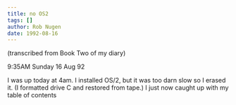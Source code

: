 ```yaml
---
title: no OS2
tags: []
author: Rob Nugen
date: 1992-08-16
---
```


<p class=note>(transcribed from Book Two of my diary)

<p class=date>9:35AM Sunday 16 Aug 92

<p>I was up today at 4am.  I installed OS/2, but it was too darn slow
so I erased it.  (I formatted drive C and restored from tape.)  I just
now caught up with my table of contents
